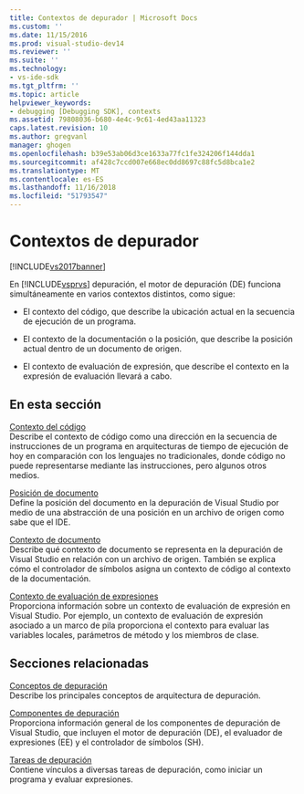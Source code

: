 ```yaml
---
title: Contextos de depurador | Microsoft Docs
ms.custom: ''
ms.date: 11/15/2016
ms.prod: visual-studio-dev14
ms.reviewer: ''
ms.suite: ''
ms.technology:
- vs-ide-sdk
ms.tgt_pltfrm: ''
ms.topic: article
helpviewer_keywords:
- debugging [Debugging SDK], contexts
ms.assetid: 79808036-b680-4e4c-9c61-4ed43aa11323
caps.latest.revision: 10
ms.author: gregvanl
manager: ghogen
ms.openlocfilehash: b39e53ab06d3ce1633a77fc1fe324206f144dda1
ms.sourcegitcommit: af428c7ccd007e668ec0dd8697c88fc5d8bca1e2
ms.translationtype: MT
ms.contentlocale: es-ES
ms.lasthandoff: 11/16/2018
ms.locfileid: "51793547"
---
```

# <a name="debugger-contexts"></a>Contextos de depurador
[!INCLUDE[vs2017banner](../../includes/vs2017banner.md)]

En [!INCLUDE[vsprvs](../../includes/vsprvs-md.md)] depuración, el motor de depuración (DE) funciona simultáneamente en varios contextos distintos, como sigue:  
  
-   El contexto del código, que describe la ubicación actual en la secuencia de ejecución de un programa.  
  
-   El contexto de la documentación o la posición, que describe la posición actual dentro de un documento de origen.  
  
-   El contexto de evaluación de expresión, que describe el contexto en la expresión de evaluación llevará a cabo.  
  
## <a name="in-this-section"></a>En esta sección  
 [Contexto del código](../../extensibility/debugger/code-context.md)  
 Describe el contexto de código como una dirección en la secuencia de instrucciones de un programa en arquitecturas de tiempo de ejecución de hoy en comparación con los lenguajes no tradicionales, donde código no puede representarse mediante las instrucciones, pero algunos otros medios.  
  
 [Posición de documento](../../extensibility/debugger/document-position.md)  
 Define la posición del documento en la depuración de Visual Studio por medio de una abstracción de una posición en un archivo de origen como sabe que el IDE.  
  
 [Contexto de documento](../../extensibility/debugger/document-context.md)  
 Describe qué contexto de documento se representa en la depuración de Visual Studio en relación con un archivo de origen. También se explica cómo el controlador de símbolos asigna un contexto de código al contexto de la documentación.  
  
 [Contexto de evaluación de expresiones](../../extensibility/debugger/expression-evaluation-context.md)  
 Proporciona información sobre un contexto de evaluación de expresión en Visual Studio. Por ejemplo, un contexto de evaluación de expresión asociado a un marco de pila proporciona el contexto para evaluar las variables locales, parámetros de método y los miembros de clase.  
  
## <a name="related-sections"></a>Secciones relacionadas  
 [Conceptos de depuración](../../extensibility/debugger/debugger-concepts.md)  
 Describe los principales conceptos de arquitectura de depuración.  
  
 [Componentes de depuración](../../extensibility/debugger/debugger-components.md)  
 Proporciona información general de los componentes de depuración de Visual Studio, que incluyen el motor de depuración (DE), el evaluador de expresiones (EE) y el controlador de símbolos (SH).  
  
 [Tareas de depuración](../../extensibility/debugger/debugging-tasks.md)  
 Contiene vínculos a diversas tareas de depuración, como iniciar un programa y evaluar expresiones.

